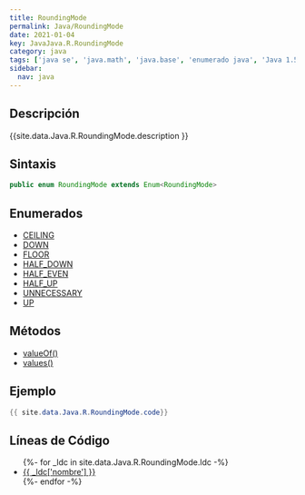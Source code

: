 ```yaml
---
title: RoundingMode
permalink: Java/RoundingMode
date: 2021-01-04
key: JavaJava.R.RoundingMode
category: java
tags: ['java se', 'java.math', 'java.base', 'enumerado java', 'Java 1.5']
sidebar: 
  nav: java
---
```


## Descripción
{{site.data.Java.R.RoundingMode.description }}

## Sintaxis
~~~java
public enum RoundingMode extends Enum<RoundingMode>
~~~

## Enumerados
* [CEILING](/Java/RoundingMode/CEILING)
* [DOWN](/Java/RoundingMode/DOWN)
* [FLOOR](/Java/RoundingMode/FLOOR)
* [HALF_DOWN](/Java/RoundingMode/HALF_DOWN)
* [HALF_EVEN](/Java/RoundingMode/HALF_EVEN)
* [HALF_UP](/Java/RoundingMode/HALF_UP)
* [UNNECESSARY](/Java/RoundingMode/UNNECESSARY)
* [UP](/Java/RoundingMode/UP)

## Métodos
* [valueOf()](/Java/RoundingMode/valueOf)
* [values()](/Java/RoundingMode/values)

## Ejemplo
~~~java
{{ site.data.Java.R.RoundingMode.code}}
~~~

## Líneas de Código
<ul>
{%- for _ldc in site.data.Java.R.RoundingMode.ldc -%}
   <li>
       <a href="{{_ldc['url'] }}">{{ _ldc['nombre'] }}</a>
   </li>
{%- endfor -%}
</ul>
